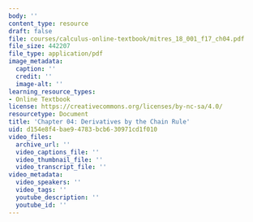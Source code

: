 ```yaml
---
body: ''
content_type: resource
draft: false
file: courses/calculus-online-textbook/mitres_18_001_f17_ch04.pdf
file_size: 442207
file_type: application/pdf
image_metadata:
  caption: ''
  credit: ''
  image-alt: ''
learning_resource_types:
- Online Textbook
license: https://creativecommons.org/licenses/by-nc-sa/4.0/
resourcetype: Document
title: 'Chapter 04: Derivatives by the Chain Rule'
uid: d154e8f4-bae9-4783-bcb6-30971cd1f010
video_files:
  archive_url: ''
  video_captions_file: ''
  video_thumbnail_file: ''
  video_transcript_file: ''
video_metadata:
  video_speakers: ''
  video_tags: ''
  youtube_description: ''
  youtube_id: ''
---
```

